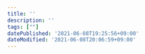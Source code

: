 ```yaml
---
title: ''
description: ''
tags: [""]
datePublished: '2021-06-08T19:25:56+09:00'
dateModified: '2021-06-08T20:06:59+09:00'
---
```


